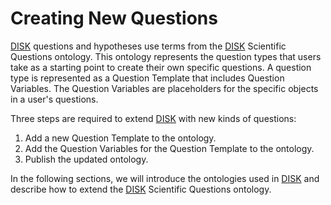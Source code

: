 # Creating New Questions

[DISK](https://disk.isi.edu) questions and hypotheses use terms from the [DISK](https://disk.isi.edu) Scientific Questions ontology.  This ontology represents the question types that users take as a starting point to create their own specific questions.  A question type is represented as a Question Template that includes Question Variables.  The Question Variables are placeholders for the specific objects in a user's questions.

Three steps are required to extend [DISK](https://disk.isi.edu) with new kinds of questions:

1. Add a new Question Template to the ontology.
2. Add the Question Variables for the Question Template to the ontology.
3. Publish the updated ontology.

In the following sections, we will introduce the ontologies used in [DISK](https://disk.isi.edu) and describe how to extend the [DISK](https://disk.isi.edu) Scientific Questions ontology.

